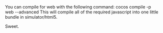 You can compile for web with the following command:
	cocos compile -p web --advanced
This will compile all of the required javascript into one little bundle in
simulator/html5.

Sweet.